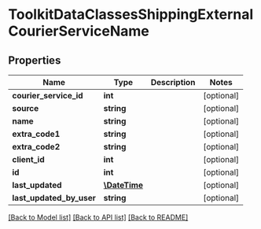 # ToolkitDataClassesShippingExternalCourierServiceName

## Properties
Name | Type | Description | Notes
------------ | ------------- | ------------- | -------------
**courier_service_id** | **int** |  | [optional] 
**source** | **string** |  | [optional] 
**name** | **string** |  | [optional] 
**extra_code1** | **string** |  | [optional] 
**extra_code2** | **string** |  | [optional] 
**client_id** | **int** |  | [optional] 
**id** | **int** |  | [optional] 
**last_updated** | [**\DateTime**](\DateTime.md) |  | [optional] 
**last_updated_by_user** | **string** |  | [optional] 

[[Back to Model list]](../README.md#documentation-for-models) [[Back to API list]](../README.md#documentation-for-api-endpoints) [[Back to README]](../README.md)


